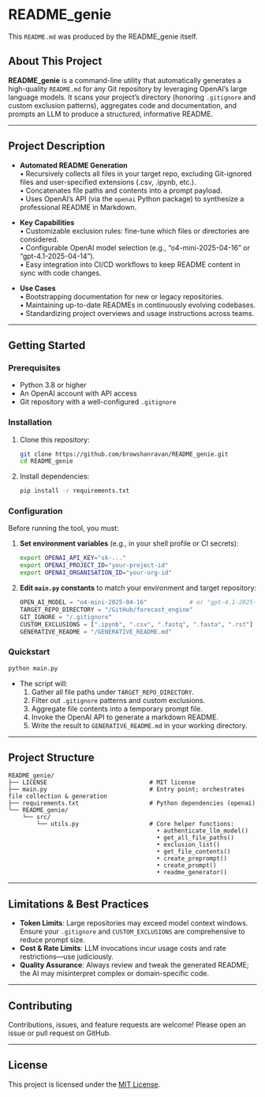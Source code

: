 # README_genie

This `README.md` was produced by the README_genie itself.

## About This Project  
**README_genie** is a command-line utility that automatically generates a high-quality `README.md` for any Git repository by leveraging OpenAI’s large language models. It scans your project’s directory (honoring `.gitignore` and custom exclusion patterns), aggregates code and documentation, and prompts an LLM to produce a structured, informative README.

---

## Project Description  
- **Automated README Generation**  
  • Recursively collects all files in your target repo, excluding Git-ignored files and user-specified extensions (.csv, .ipynb, etc.).  
  • Concatenates file paths and contents into a prompt payload.  
  • Uses OpenAI’s API (via the `openai` Python package) to synthesize a professional README in Markdown.  

- **Key Capabilities**  
  • Customizable exclusion rules: fine-tune which files or directories are considered.  
  • Configurable OpenAI model selection (e.g., “o4-mini-2025-04-16” or “gpt-4.1-2025-04-14”).  
  • Easy integration into CI/CD workflows to keep README content in sync with code changes.  

- **Use Cases**  
  • Bootstrapping documentation for new or legacy repositories.  
  • Maintaining up-to-date READMEs in continuously evolving codebases.  
  • Standardizing project overviews and usage instructions across teams.  

---

## Getting Started

### Prerequisites  
- Python 3.8 or higher  
- An OpenAI account with API access  
- Git repository with a well-configured `.gitignore`  

### Installation  
1. Clone this repository:  
   ```bash
   git clone https://github.com/browshanravan/README_genie.git
   cd README_genie
   ```  
2. Install dependencies:  
   ```bash
   pip install -r requirements.txt
   ```  

### Configuration  
Before running the tool, you must:  
1. **Set environment variables** (e.g., in your shell profile or CI secrets):  
   ```bash
   export OPENAI_API_KEY="sk-..."
   export OPENAI_PROJECT_ID="your-project-id"
   export OPENAI_ORGANISATION_ID="your-org-id"
   ```  
2. **Edit `main.py` constants** to match your environment and target repository:  
   ```python
   OPEN_AI_MODEL = "o4-mini-2025-04-16"            # or "gpt-4.1-2025-04-14"
   TARGET_REPO_DIRECTORY = "/GitHub/forecast_engine"
   GIT_IGNORE = "/.gitignore"
   CUSTOM_EXCLUSIONS = [".ipynb", ".csv", ".fastq", ".fasta", ".rst"]
   GENERATIVE_README = "/GENERATIVE_README.md"
   ```  

### Quickstart  
```bash
python main.py
```
- The script will:  
  1. Gather all file paths under `TARGET_REPO_DIRECTORY`.  
  2. Filter out `.gitignore` patterns and custom exclusions.  
  3. Aggregate file contents into a temporary prompt file.  
  4. Invoke the OpenAI API to generate a markdown README.  
  5. Write the result to `GENERATIVE_README.md` in your working directory.  

---

## Project Structure  
```
README_genie/
├── LICENSE                             # MIT license
├── main.py                             # Entry point; orchestrates file collection & generation
├── requirements.txt                    # Python dependencies (openai)
└── README_genie/
    └── src/
        └── utils.py                    # Core helper functions:
                                          • authenticate_llm_model()
                                          • get_all_file_paths()
                                          • exclusion_list()
                                          • get_file_contents()
                                          • create_preprompt()
                                          • create_prompt()
                                          • readme_generator()
```

---

## Limitations & Best Practices  
- **Token Limits**: Large repositories may exceed model context windows. Ensure your `.gitignore` and `CUSTOM_EXCLUSIONS` are comprehensive to reduce prompt size.  
- **Cost & Rate Limits**: LLM invocations incur usage costs and rate restrictions—use judiciously.  
- **Quality Assurance**: Always review and tweak the generated README; the AI may misinterpret complex or domain-specific code.  

---

## Contributing  
Contributions, issues, and feature requests are welcome! Please open an issue or pull request on GitHub.

---

## License  
This project is licensed under the [MIT License](LICENSE).